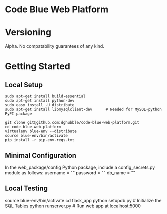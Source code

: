 
Code Blue Web Platform
======================


Versioning
==========

Alpha. No compatability guarantees of any kind.

Getting Started
===============

Local Setup
-----------

    sudo apt-get install build-essential
    sudo apt-get install python-dev
    sudo easy_install -U distribute
    sudo apt-get install libmysqlclient-dev      # Needed for MySQL-python PyPI package

    git clone git@github.com:dghubble/code-blue-web-platform.git
    cd code-blue-web-platform
    virtualenv blue-env --distribute
    source blue-env/bin/activate
    pip install -r pip-env-reqs.txt

Minimal Configuration
---------------------

In the web_package/config Python package, include a config_secrets.py module as follows:
    username = ""
    password = ""
    db_name = ""

Local Testing
-------------

source blue-env/bin/activate
cd flask_app
python setupdb.py               # Initialize the SQL Tables
python runserver.py             # Run web app at localhost:5000

